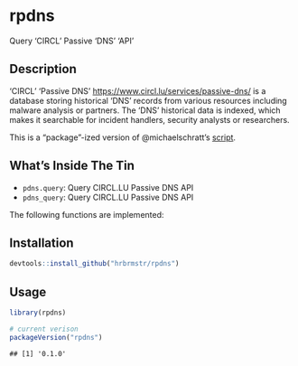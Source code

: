 
# rpdns

Query ‘CIRCL’ Passive ‘DNS’ ‘API’

## Description

‘CIRCL’ ‘Passive DNS’ <https://www.circl.lu/services/passive-dns/> is a
database storing historical ‘DNS’ records from various resources
including malware analysis or partners. The ‘DNS’ historical data is
indexed, which makes it searchable for incident handlers, security
analysts or researchers.

This is a “package”-ized version of @michaelschratt’s
[script](https://github.com/michaelschratt/rpdns).

## What’s Inside The Tin

  - `pdns.query`: Query CIRCL.LU Passive DNS API
  - `pdns_query`: Query CIRCL.LU Passive DNS API

The following functions are implemented:

## Installation

``` r
devtools::install_github("hrbrmstr/rpdns")
```

## Usage

``` r
library(rpdns)

# current verison
packageVersion("rpdns")
```

    ## [1] '0.1.0'
